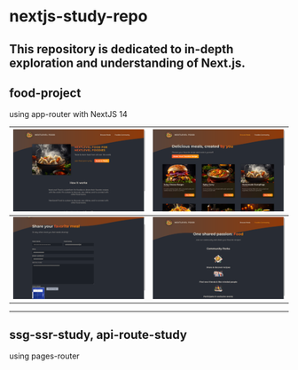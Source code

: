 # nextjs-study-repo
This repository is dedicated to in-depth exploration and understanding of Next.js.
-----
## food-project
using app-router with NextJS 14

| ![Home](./food-project/png/home.png) | ![Detail](./food-project/png/detail.png) |
| -------------------------------------------------------- | -------------------------------------------------------- |
| ![Form](./food-project/png/form.png)       | ![Community](./food-project/png/community.png)         |
------
## ssg-ssr-study, api-route-study
using pages-router
